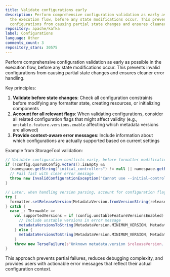 ```yaml
---
title: Validate configurations early
description: Perform comprehensive configuration validation as early as possible in
  the execution flow, before any state modifications occur. This prevents invalid
  configurations from causing partial state changes and ensures cleaner error handling.
repository: apache/kafka
label: Configurations
language: Other
comments_count: 3
repository_stars: 30575
---
```


Perform comprehensive configuration validation as early as possible in the execution flow, before any state modifications occur. This prevents invalid configurations from causing partial state changes and ensures cleaner error handling.

Key principles:
1. **Validate before state changes**: Check all configuration constraints before modifying any formatter state, creating resources, or initializing components
2. **Account for all relevant flags**: When validating configurations, consider all related configuration flags that might affect validity (e.g., `unstable.feature.versions.enable` affecting which metadata versions are allowed)
3. **Provide context-aware error messages**: Include information about which configurations are actually supported based on current settings

Example from StorageTool validation:
```scala
// Validate configuration conflicts early, before formatter modifications
if (!config.quorumConfig.voters().isEmpty &&
  (namespace.getString("initial_controllers") != null || namespace.getBoolean("standalone"))) {
  // Fail fast with clear error message
  throw new InvalidConfigurationException("Cannot use --initial-controllers or --standalone with static quorum")
}

// Later, when handling version parsing, account for configuration flags
try {
  formatter.setReleaseVersion(MetadataVersion.fromVersionString(releaseVersion))
} catch {
  case _: Throwable =>
    val supportedVersions = if (config.unstableFeatureVersionsEnabled) {
      // Include unstable versions in error message
      metadataVersionsToString(MetadataVersion.MINIMUM_VERSION, MetadataVersion.latest())
    } else {
      metadataVersionsToString(MetadataVersion.MINIMUM_VERSION, MetadataVersion.latestProduction())
    }
    throw new TerseFailure(s"Unknown metadata.version $releaseVersion. Supported versions: $supportedVersions")
}
```

This approach prevents partial failures, reduces debugging complexity, and provides users with actionable error messages that reflect their actual configuration context.